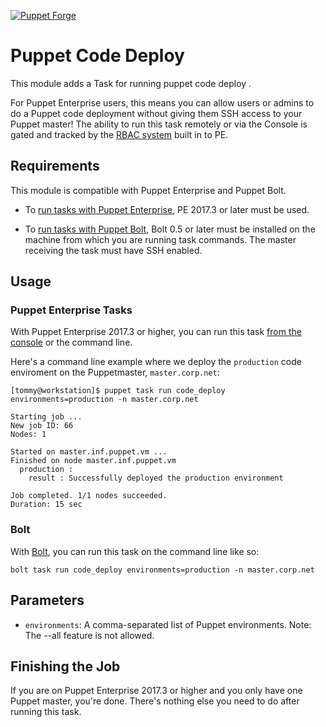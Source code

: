 [![Puppet Forge](https://img.shields.io/puppetforge/v/vStone/percona.svg)](https://github.com/tspeigner/puppet-code_deploy)

# Puppet Code Deploy

This module adds a Task for running puppet code deploy <environment>.

For Puppet Enterprise users, this means you can allow users or admins to do a Puppet code deployment without giving them SSH access to your Puppet master! The ability to run this task remotely or via the Console is gated and tracked by the [RBAC system](https://puppet.com/docs/pe/2017.3/rbac/managing_access.html) built in to PE.

## Requirements

This module is compatible with Puppet Enterprise and Puppet Bolt.

* To [run tasks with Puppet Enterprise](https://puppet.com/docs/pe/2017.3/orchestrator/running_tasks.html), PE 2017.3 or later must be used.

* To [run tasks with Puppet Bolt](https://puppet.com/docs/bolt/0.x/running_tasks_and_plans_with_bolt.html), Bolt 0.5 or later must be installed on the machine from which you are running task commands. The master receiving the task must have SSH enabled.

## Usage

### Puppet Enterprise Tasks

With Puppet Enterprise 2017.3 or higher, you can run this task [from the console](https://puppet.com/docs/pe/2017.3/orchestrator/running_tasks_in_the_console.html) or the command line.

Here's a command line example where we deploy the `production` code enviroment on the Puppetmaster, `master.corp.net`:

```shell
[tommy@workstation]$ puppet task run code_deploy environments=production -n master.corp.net

Starting job ...
New job ID: 66
Nodes: 1

Started on master.inf.puppet.vm ...
Finished on node master.inf.puppet.vm
  production :
    result : Successfully deployed the production environment

Job completed. 1/1 nodes succeeded.
Duration: 15 sec
```

### Bolt

With [Bolt](https://puppet.com/docs/bolt/0.x/running_tasks_and_plans_with_bolt.html), you can run this task on the command line like so:

```shell
bolt task run code_deploy environments=production -n master.corp.net
```

## Parameters

* `environments`: A comma-separated list of Puppet environments. Note: The --all feature is not allowed.


## Finishing the Job

If you are on Puppet Enterprise 2017.3 or higher and you only have one Puppet master, you're done. There's nothing else you need to do after running this task.
